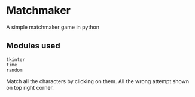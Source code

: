 # Matchmaker
A simple matchmaker game in python



## Modules used
```
tkinter
time
random
```

Match all the characters by clicking on them.
All the wrong attempt shown on top right corner.

